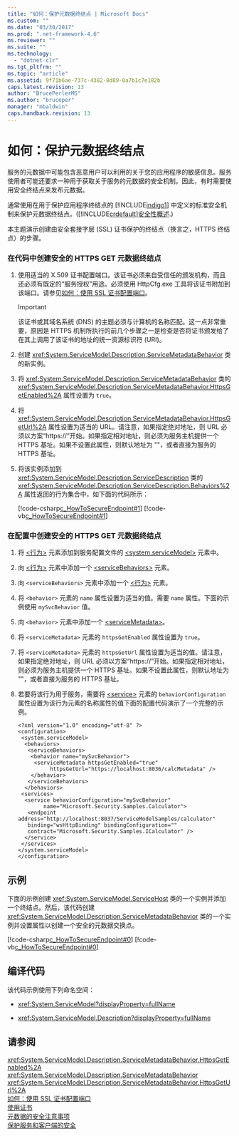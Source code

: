 ```yaml
---
title: "如何：保护元数据终结点 | Microsoft Docs"
ms.custom: ""
ms.date: "03/30/2017"
ms.prod: ".net-framework-4.6"
ms.reviewer: ""
ms.suite: ""
ms.technology: 
  - "dotnet-clr"
ms.tgt_pltfrm: ""
ms.topic: "article"
ms.assetid: 9f71b6ae-737c-4382-8d89-0a7b1c7e182b
caps.latest.revision: 13
author: "BrucePerlerMS"
ms.author: "bruceper"
manager: "mbaldwin"
caps.handback.revision: 13
---
```

# 如何：保护元数据终结点
服务的元数据中可能包含恶意用户可以利用的关于您的应用程序的敏感信息。服务使用者可能还要求一种用于获取关于服务的元数据的安全机制。因此，有时需要使用安全终结点来发布元数据。  
  
 通常使用在用于保护应用程序终结点的 [!INCLUDE[indigo1](../../../../includes/indigo1-md.md)] 中定义的标准安全机制来保护元数据终结点。\([!INCLUDE[crdefault](../../../../includes/crdefault-md.md)][安全性概述](../../../../docs/framework/wcf/feature-details/security-overview.md).\)  
  
 本主题演示创建由安全套接字层 \(SSL\) 证书保护的终结点（换言之，HTTPS 终结点）的步骤。  
  
### 在代码中创建安全的 HTTPS GET 元数据终结点  
  
1.  使用适当的 X.509 证书配置端口。该证书必须来自受信任的颁发机构，而且还必须有既定的“服务授权”用途。必须使用 HttpCfg.exe 工具将该证书附加到该端口。请参见[如何：使用 SSL 证书配置端口](../../../../docs/framework/wcf/feature-details/how-to-configure-a-port-with-an-ssl-certificate.md)。  
  
    > [!IMPORTANT]
    >  该证书或其域名系统 \(DNS\) 的主题必须与计算机的名称匹配。这一点非常重要，原因是 HTTPS 机制所执行的前几个步骤之一是检查是否将证书颁发给了在其上调用了该证书的地址的统一资源标识符 \(URI\)。  
  
2.  创建 <xref:System.ServiceModel.Description.ServiceMetadataBehavior> 类的新实例。  
  
3.  将 <xref:System.ServiceModel.Description.ServiceMetadataBehavior> 类的 <xref:System.ServiceModel.Description.ServiceMetadataBehavior.HttpsGetEnabled%2A> 属性设置为 `true`。  
  
4.  将 <xref:System.ServiceModel.Description.ServiceMetadataBehavior.HttpsGetUrl%2A> 属性设置为适当的 URL。请注意，如果指定绝对地址，则 URL 必须以方案“https:\/\/”开始。如果指定相对地址，则必须为服务主机提供一个 HTTPS 基址。如果不设置此属性，则默认地址为 ""，或者直接为服务的 HTTPS 基址。  
  
5.  将该实例添加到 <xref:System.ServiceModel.Description.ServiceDescription> 类的 <xref:System.ServiceModel.Description.ServiceDescription.Behaviors%2A> 属性返回的行为集合中，如下面的代码所示：  
  
     [!code-csharp[c_HowToSecureEndpoint#1](../../../../samples/snippets/csharp/VS_Snippets_CFX/c_howtosecureendpoint/cs/source.cs#1)]
     [!code-vb[c_HowToSecureEndpoint#1](../../../../samples/snippets/visualbasic/VS_Snippets_CFX/c_howtosecureendpoint/vb/source.vb#1)]  
  
### 在配置中创建安全的 HTTPS GET 元数据终结点  
  
1.  将 [\<行为\>](../../../../docs/framework/configure-apps/file-schema/wcf/behaviors.md) 元素添加到服务配置文件的 [\<system.serviceModel\>](../../../../docs/framework/configure-apps/file-schema/wcf/system-servicemodel.md) 元素中。  
  
2.  向 [\<行为\>](../../../../docs/framework/configure-apps/file-schema/wcf/behaviors.md) 元素中添加一个 [\<serviceBehaviors\>](../../../../docs/framework/configure-apps/file-schema/wcf/servicebehaviors.md) 元素。  
  
3.  向 `<serviceBehaviors>` 元素中添加一个 [\<行为\>](../../../../docs/framework/configure-apps/file-schema/wcf/behavior-of-servicebehaviors.md) 元素。  
  
4.  将 `<behavior>` 元素的 `name` 属性设置为适当的值。需要 `name` 属性。下面的示例使用 `mySvcBehavior` 值。  
  
5.  向 `<behavior>` 元素中添加一个 [\<serviceMetadata\>](../../../../docs/framework/configure-apps/file-schema/wcf/servicemetadata.md)。  
  
6.  将 `<serviceMetadata>` 元素的 `httpsGetEnabled` 属性设置为 `true`。  
  
7.  将 `<serviceMetadata>` 元素的 `httpsGetUrl` 属性设置为适当的值。请注意，如果指定绝对地址，则 URL 必须以方案“https:\/\/”开始。如果指定相对地址，则必须为服务主机提供一个 HTTPS 基址。如果不设置此属性，则默认地址为 ""，或者直接为服务的 HTTPS 基址。  
  
8.  若要将该行为用于服务，需要将 [\<service\>](../../../../docs/framework/configure-apps/file-schema/wcf/service.md) 元素的 `behaviorConfiguration` 属性设置为该行为元素的名称属性的值下面的配置代码演示了一个完整的示例。  
  
    ```  
    <?xml version="1.0" encoding="utf-8" ?>  
    <configuration>  
     <system.serviceModel>  
      <behaviors>  
       <serviceBehaviors>  
        <behavior name="mySvcBehavior">  
         <serviceMetadata httpsGetEnabled="true"   
              httpsGetUrl="https://localhost:8036/calcMetadata" />  
        </behavior>  
       </serviceBehaviors>  
      </behaviors>  
     <services>  
      <service behaviorConfiguration="mySvcBehavior"   
            name="Microsoft.Security.Samples.Calculator">  
       <endpoint address="http://localhost:8037/ServiceModelSamples/calculator"  
       binding="wsHttpBinding" bindingConfiguration=""     
       contract="Microsoft.Security.Samples.ICalculator" />  
      </service>  
     </services>  
    </system.serviceModel>  
    </configuration>  
    ```  
  
## 示例  
 下面的示例创建 <xref:System.ServiceModel.ServiceHost> 类的一个实例并添加一个终结点。然后，该代码创建 <xref:System.ServiceModel.Description.ServiceMetadataBehavior> 类的一个实例并设置属性以创建一个安全的元数据交换点。  
  
 [!code-csharp[c_HowToSecureEndpoint#0](../../../../samples/snippets/csharp/VS_Snippets_CFX/c_howtosecureendpoint/cs/source.cs#0)]
 [!code-vb[c_HowToSecureEndpoint#0](../../../../samples/snippets/visualbasic/VS_Snippets_CFX/c_howtosecureendpoint/vb/source.vb#0)]  
  
## 编译代码  
 该代码示例使用下列命名空间：  
  
-   <xref:System.ServiceModel?displayProperty=fullName>  
  
-   <xref:System.ServiceModel.Description?displayProperty=fullName>  
  
## 请参阅  
 <xref:System.ServiceModel.Description.ServiceMetadataBehavior.HttpsGetEnabled%2A>   
 <xref:System.ServiceModel.Description.ServiceMetadataBehavior>   
 <xref:System.ServiceModel.Description.ServiceMetadataBehavior.HttpsGetUrl%2A>   
 [如何：使用 SSL 证书配置端口](../../../../docs/framework/wcf/feature-details/how-to-configure-a-port-with-an-ssl-certificate.md)   
 [使用证书](../../../../docs/framework/wcf/feature-details/working-with-certificates.md)   
 [元数据的安全注意事项](../../../../docs/framework/wcf/feature-details/security-considerations-with-metadata.md)   
 [保护服务和客户端的安全](../../../../docs/framework/wcf/feature-details/securing-services-and-clients.md)